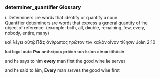 ### determiner_quantifier Glossary
i.	Determiners are words that identify or quantify a noun.  
Quantifier determiners are words that express a general quantity of the object of reference.  (example:  both, all, double, remaining, few, every, nobody, entire, many)

καὶ   λέγει     αὐτῷ       **Πᾶς**     ἄνθρωπος    πρῶτον     τὸν καλὸν οἶνον   τίθησιν     John 2:10

kai     legei   auto       **Pas**     anthrōpos   prōton     ton kalon oinon   tithēsin

and  he says    to him     **every**   man          first     the good  wine    he serves

and   he said     to him, **Every**   man        serves the good wine first 
